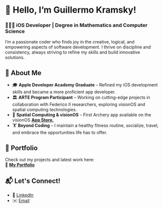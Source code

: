 # 🫡 Hello, I’m Guillermo Kramsky!

### 👨🏻‍💻 iOS Developer | Degree in Mathematics and Computer Science

I’m a passionate coder who finds joy in the creative, logical, and empowering aspects of software development. I thrive on discipline and consistency, always striving to refine my skills and build innovative solutions.

## 🔹 About Me  
- 🎓 **Apple Developer Academy Graduate** – Refined my iOS development skills and became a more proficient app developer.  
- 🏛️ **ARTE Program Participant** – Working on cutting-edge projects in collaboration with Federico II researchers, exploring visionOS and spatial computing technologies.
- 🎯 **Spatial Computing & visionOS** – First Archery app available on the visionOS **[App Store.](https://apps.apple.com/us/app/target-rush-archery-game/id6698876764?platform=vision)**   
- 🏋️ **Beyond Coding** – I maintain a healthy fitness routine, socialize, travel, and embrace the opportunities life has to offer.  

## 📌 Portfolio  
Check out my projects and latest work here:  
🔗 **[My Portfolio](https://guillermokramsky.netlify.app)**  

## 📬 Let's Connect!  
- 💼 [LinkedIn](https://www.linkedin.com/in/guillermo-kramsky-5a9ba3246)  
- ✉️ [Email](mailto:memo.kramsky@gmail.com)  
